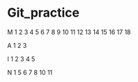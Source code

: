# Git_practice



M 1 2 3 4 5 6 7 8 9 10 11 12 13 14 15 16 17 18

A 1 2 3

I 1 2 3 4 5

N 1       5 6 7 8   10 11
